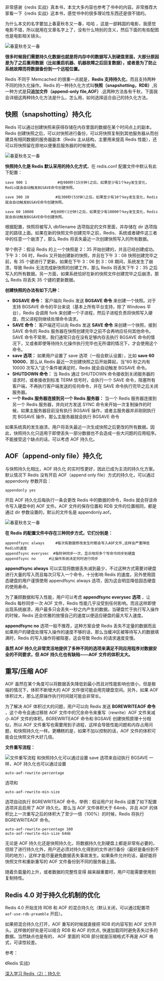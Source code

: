 非常感谢《redis 实战》真本书，本文大多内容也参考了书中的内容。非常推荐大家看一下《redis 实战》这本书，感觉书中的很多理论性东西还是很不错的。

为什么本文的名字要加上春夏秋冬又一春，哈哈 ，这是一部韩国的电影，我感觉电影不错，所以就用在文章名字上了，没有什么特别的含义，然后下面的有些配图也是电影相关镜头。

![春夏秋冬又一春](https://user-gold-cdn.xitu.io/2018/6/13/163f97071d71f6de?w=1280&h=720&f=jpeg&s=205252)

**很多时候我们需要持久化数据也就是将内存中的数据写入到硬盘里面，大部分原因是为了之后重用数据（比如重启机器、机器故障之后回复数据），或者是为了防止系统故障而将数据备份到一个远程位置。**

Redis 不同于 Memcached 的很重一点就是，**Redis 支持持久化**，而且支持两种不同的持久化操作。Redis 的一种持久化方式叫**快照（snapshotting，RDB）**,另一种方式是**只追加文件（append-only file,AOF）**.这两种方法各有千秋，下面我会详细这两种持久化方法是什么，怎么用，如何选择适合自己的持久化方法。

## 快照（snapshotting）持久化

Redis 可以通过创建快照来获得存储在内存里面的数据在某个时间点上的副本。Redis 创建快照之后，可以对快照进行备份，可以将快照复制到其他服务器从而创建具有相同数据的服务器副本（Redis 主从结构，主要用来提高 Redis 性能），还可以将快照留在原地以便重启服务器的时候使用。

![春夏秋冬又一春](https://user-gold-cdn.xitu.io/2018/6/13/163f97568281782a?w=600&h=329&f=jpeg&s=88616)

**快照持久化是 Redis 默认采用的持久化方式**，在 redis.conf 配置文件中默认有此下配置：

```
save 900 1              #在900秒(15分钟)之后，如果至少有1个key发生变化，Redis就会自动触发BGSAVE命令创建快照。

save 300 10            #在300秒(5分钟)之后，如果至少有10个key发生变化，Redis就会自动触发BGSAVE命令创建快照。

save 60 10000        #在60秒(1分钟)之后，如果至少有10000个key发生变化，Redis就会自动触发BGSAVE命令创建快照。
```

根据配置，快照将被写入 dbfilename 选项指定的文件里面，并存储在 dir 选项指定的路径上面。如果在新的快照文件创建完毕之前，Redis、系统或者硬件这三者中的任意一个崩溃了，那么 Redis 将丢失最近一次创建快照写入的所有数据。

举个例子：假设 Redis 的上一个快照是 2：35 开始创建的，并且已经创建成功。下午 3：06 时，Redis 又开始创建新的快照，并且在下午 3：08 快照创建完毕之前，有 35 个键进行了更新。如果在下午 3：06 到 3：08 期间，系统发生了崩溃，导致 Redis 无法完成新快照的创建工作，那么 Redis 将丢失下午 2：35 之后写入的所有数据。另一方面，如果系统恰好在新的快照文件创建完毕之后崩溃，那么 Redis 将丢失 35 个键的更新数据。

**创建快照的办法有如下几种：**

- **BGSAVE 命令：** 客户端向 Redis 发送 **BGSAVE 命令** 来创建一个快照。对于支持 BGSAVE 命令的平台来说（基本上所有平台支持，除了 Windows 平台），Redis 会调用 fork 来创建一个子进程，然后子进程负责将快照写入硬盘，而父进程则继续处理命令请求。
- **SAVE 命令：** 客户端还可以向 Redis 发送 **SAVE 命令** 来创建一个快照，接到 SAVE 命令的 Redis 服务器在快照创建完毕之前不会再响应任何其他命令。SAVE 命令不常用，我们通常只会在没有足够内存去执行 BGSAVE 命令的情况下，又或者即使等待持久化操作执行完毕也无所谓的情况下，才会使用这个命令。
- **save 选项：** 如果用户设置了 save 选项（一般会默认设置），比如 **save 60 10000**，那么从 Redis 最近一次创建快照之后开始算起，当“60 秒之内有 10000 次写入”这个条件被满足时，Redis 就会自动触发 BGSAVE 命令。
- **SHUTDOWN 命令：** 当 Redis 通过 SHUTDOWN 命令接收到关闭服务器的请求时，或者接收到标准 TERM 信号时，会执行一个 SAVE 命令，阻塞所有客户端，不再执行客户端发送的任何命令，并在 SAVE 命令执行完毕之后关闭服务器。
- **一个 Redis 服务器连接到另一个 Redis 服务器：** 当一个 Redis 服务器连接到另一个 Redis 服务器，并向对方发送 SYNC 命令来开始一次复制操作的时候，如果主服务器目前没有执行 BGSAVE 操作，或者主服务器并非刚刚执行完 BGSAVE 操作，那么主服务器就会执行 BGSAVE 命令

如果系统真的发生崩溃，用户将丢失最近一次生成快照之后更改的所有数据。因此，快照持久化只适用于即使丢失一部分数据也不会造成一些大问题的应用程序。不能接受这个缺点的话，可以考虑 AOF 持久化。

## **AOF（append-only file）持久化**

与快照持久化相比，AOF 持久化 的实时性更好，因此已成为主流的持久化方案。默认情况下 Redis 没有开启 AOF（append only file）方式的持久化，可以通过 appendonly 参数开启：

```
appendonly yes
```

开启 AOF 持久化后每执行一条会更改 Redis 中的数据的命令，Redis 就会将该命令写入硬盘中的 AOF 文件。AOF 文件的保存位置和 RDB 文件的位置相同，都是通过 dir 参数设置的，默认的文件名是 appendonly.aof。

![春夏秋冬又一春](https://user-gold-cdn.xitu.io/2018/6/13/163f976818876166?w=400&h=219&f=jpeg&s=91022)

**在 Redis 的配置文件中存在三种同步方式，它们分别是：**

```
appendfsync always     #每次有数据修改发生时都会写入AOF文件,这样会严重降低Redis的速度
appendfsync everysec  #每秒钟同步一次，显示地将多个写命令同步到硬盘
appendfsync no      #让操作系统决定何时进行同步
```

**appendfsync always** 可以实现将数据丢失减到最少，不过这种方式需要对硬盘进行大量的写入而且每次只写入一个命令，十分影响 Redis 的速度。另外使用固态硬盘的用户谨慎使用 appendfsync always 选项，因为这会明显降低固态硬盘的使用寿命。

为了兼顾数据和写入性能，用户可以考虑 **appendfsync everysec 选项** ，让 Redis 每秒同步一次 AOF 文件，Redis 性能几乎没受到任何影响。而且这样即使出现系统崩溃，用户最多只会丢失一秒之内产生的数据。当硬盘忙于执行写入操作的时候，Redis 还会优雅的放慢自己的速度以便适应硬盘的最大写入速度。

**appendfsync no** 选项一般不推荐，这种方案会使 Redis 丢失不定量的数据而且如果用户的硬盘处理写入操作的速度不够的话，那么当缓冲区被等待写入的数据填满时，Redis 的写入操作将被阻塞，这会导致 Redis 的请求速度变慢。

**虽然 AOF 持久化非常灵活地提供了多种不同的选项来满足不同应用程序对数据安全的不同要求，但 AOF 持久化也有缺陷——AOF 文件的体积太大。**

## 重写/压缩 AOF

AOF 虽然在某个角度可以将数据丢失降低到最小而且对性能影响也很小，但是极端的情况下，体积不断增大的 AOF 文件很可能会用完硬盘空间。另外，如果 AOF 体积过大，那么还原操作执行时间就可能会非常长。

为了解决 AOF 体积过大的问题，用户可以向 Redis 发送 **BGREWRITEAOF 命令** ，这个命令会通过移除 AOF 文件中的冗余命令来重写（rewrite）AOF 文件来减小 AOF 文件的体积。BGREWRITEAOF 命令和 BGSAVE 创建快照原理十分相似，所以 AOF 文件重写也需要用到子进程，这样会导致性能问题和内存占用问题，和快照持久化一样。更糟糕的是，如果不加以控制的话，AOF 文件的体积可能会比快照文件大好几倍。

**文件重写流程：**

![文件重写流程](https://user-gold-cdn.xitu.io/2018/6/13/163f97f9bd0eea50?w=380&h=345&f=jpeg&s=14501)
和快照持久化可以通过设置 save 选项来自动执行 BGSAVE 一样，AOF 持久化也可以通过设置

```
auto-aof-rewrite-percentage
```

选项和

```
auto-aof-rewrite-min-size
```

选项自动执行 BGREWRITEAOF 命令。举例：假设用户对 Redis 设置了如下配置选项并且启用了 AOF 持久化。那么当 AOF 文件体积大于 64mb，并且 AOF 的体积比上一次重写之后的体积大了至少一倍（100%）的时候，Redis 将执行 BGREWRITEAOF 命令。

```
auto-aof-rewrite-percentage 100
auto-aof-rewrite-min-size 64mb
```

无论是 AOF 持久化还是快照持久化，将数据持久化到硬盘上都是非常有必要的，但除了进行持久化外，用户还必须对持久化得到的文件进行备份（最好是备份到不同的地方），这样才能尽量避免数据丢失事故发生。如果条件允许的话，最好能将快照文件和重新重写的 AOF 文件备份到不同的服务器上面。

随着负载量的上升，或者数据的完整性变得 越来越重要时，用户可能需要使用到复制特性。

## Redis 4.0 对于持久化机制的优化

Redis 4.0 开始支持 RDB 和 AOF 的混合持久化（默认关闭，可以通过配置项 `aof-use-rdb-preamble` 开启）。

如果把混合持久化打开，AOF 重写的时候就直接把 RDB 的内容写到 AOF 文件开头。这样做的好处是可以结合 RDB 和 AOF 的优点, 快速加载同时避免丢失过多的数据。当然缺点也是有的， AOF 里面的 RDB 部分就是压缩格式不再是 AOF 格式，可读性较差。

参考：

《Redis 实战》

[深入学习 Redis（2）：持久化](https://www.cnblogs.com/kismetv/p/9137897.html)
